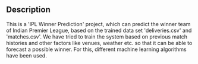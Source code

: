 ## Description
This is a 'IPL Winner Prediction' project, which can predict the winner team of Indian Premier League, based on the trained data set 'deliveries.csv' and 'matches.csv'.
We have tried to train the system based on previous match histories and other factors like venues, weather etc. so that it can be able to forecast a possible winner. For this, different machine learning algorithms have been used.
